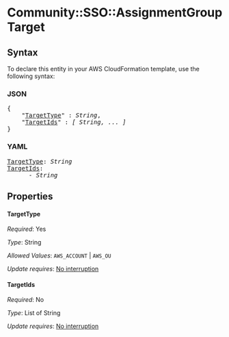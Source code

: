 # Community::SSO::AssignmentGroup Target

## Syntax

To declare this entity in your AWS CloudFormation template, use the following syntax:

### JSON

<pre>
{
    "<a href="#targettype" title="TargetType">TargetType</a>" : <i>String</i>,
    "<a href="#targetids" title="TargetIds">TargetIds</a>" : <i>[ String, ... ]</i>
}
</pre>

### YAML

<pre>
<a href="#targettype" title="TargetType">TargetType</a>: <i>String</i>
<a href="#targetids" title="TargetIds">TargetIds</a>: <i>
      - String</i>
</pre>

## Properties

#### TargetType

_Required_: Yes

_Type_: String

_Allowed Values_: <code>AWS_ACCOUNT</code> | <code>AWS_OU</code>

_Update requires_: [No interruption](https://docs.aws.amazon.com/AWSCloudFormation/latest/UserGuide/using-cfn-updating-stacks-update-behaviors.html#update-no-interrupt)

#### TargetIds

_Required_: No

_Type_: List of String

_Update requires_: [No interruption](https://docs.aws.amazon.com/AWSCloudFormation/latest/UserGuide/using-cfn-updating-stacks-update-behaviors.html#update-no-interrupt)

